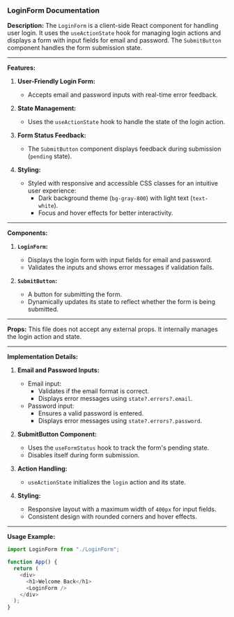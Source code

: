 ### LoginForm Documentation

**Description:**
The `LoginForm` is a client-side React component for handling user login. It uses the `useActionState` hook for managing login actions and displays a form with input fields for email and password. The `SubmitButton` component handles the form submission state.

---

**Features:**
1. **User-Friendly Login Form:**
   - Accepts email and password inputs with real-time error feedback.

2. **State Management:**
   - Uses the `useActionState` hook to handle the state of the login action.

3. **Form Status Feedback:**
   - The `SubmitButton` component displays feedback during submission (`pending` state).

4. **Styling:**
   - Styled with responsive and accessible CSS classes for an intuitive user experience:
     - Dark background theme (`bg-gray-800`) with light text (`text-white`).
     - Focus and hover effects for better interactivity.

---

**Components:**
1. **`LoginForm`:**
   - Displays the login form with input fields for email and password.
   - Validates the inputs and shows error messages if validation fails.

2. **`SubmitButton`:**
   - A button for submitting the form.
   - Dynamically updates its state to reflect whether the form is being submitted.

---

**Props:**
This file does not accept any external props. It internally manages the login action and state.

---

**Implementation Details:**
1. **Email and Password Inputs:**
   - Email input:
     - Validates if the email format is correct.
     - Displays error messages using `state?.errors?.email`.
   - Password input:
     - Ensures a valid password is entered.
     - Displays error messages using `state?.errors?.password`.

2. **SubmitButton Component:**
   - Uses the `useFormStatus` hook to track the form's pending state.
   - Disables itself during form submission.

3. **Action Handling:**
   - `useActionState` initializes the `login` action and its state.

4. **Styling:**
   - Responsive layout with a maximum width of `400px` for input fields.
   - Consistent design with rounded corners and hover effects.

---

**Usage Example:**
```typescript
import LoginForm from "./LoginForm";

function App() {
  return (
    <div>
      <h1>Welcome Back</h1>
      <LoginForm />
    </div>
  );
}
